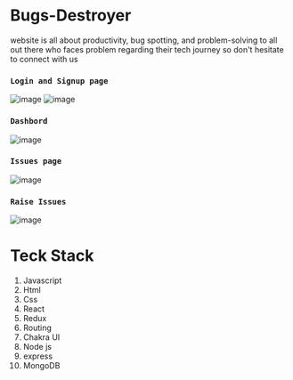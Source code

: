 # Bugs-Destroyer
website is all about productivity, bug spotting, and problem-solving to all out there who faces problem regarding their tech journey so don't hesitate to connect with us

### `Login and Signup page`
![image](https://user-images.githubusercontent.com/99539536/182072185-5a00c845-42cf-4fda-b997-69d8515f37f0.png)
![image](https://user-images.githubusercontent.com/99539536/182072211-21e97830-de65-4708-9569-b594aeaa63e0.png)

### `Dashbord`
![image](https://user-images.githubusercontent.com/99539536/182072480-91681a22-4e7a-4b4f-9681-0c6e2aa65d62.png)

### `Issues page`
![image](https://user-images.githubusercontent.com/99539536/182072549-eba8e408-d8c2-4b6d-a3e1-410fd8564fba.png)

### `Raise Issues`
![image](https://user-images.githubusercontent.com/99539536/182072614-aaf4adea-f598-4446-b923-1a771a93b6bd.png)

# Teck Stack

<ol>
  <li>Javascript</li>
   <li>Html</li>
   <li>Css</li>
   <li>React</li>
   <li>Redux</li>
   <li>Routing</li>
    <li>Chakra UI</li>
  <li>Node js</li>
     <li>express</li>
   <li>MongoDB</li>
  </ol>

